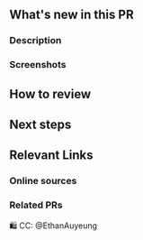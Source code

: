 [//]: # "These comments are meant for your reference. They are invisible and don't need to be deleted!"

## What's new in this PR
### Description
[//]: # "Required - Describe what's new in this PR in a few lines. A description and bullet points for specifics will suffice."

### Screenshots
[//]: # "Required for frontend changes, otherwise optional but strongly recommended. Add screenshots of expected behavior - GIFs if you're feeling fancy!"

## How to review
[//]: # "Required - Describe the order in which to review files and what to expect when testing locally. Is there anything specifically you want feedback on? Should this be reviewed commit by commit, or all at once? What are some user flows to test? What are some edge cases to look out for?"

## Next steps
[//]: # "Optional - What's NOT in this PR, doesn't work yet, and/or still needs to be done. Note any temporary fixes in this PR that should be cleaned up later."

## Relevant Links

### Online sources
[//]: # "Optional - copy links to any tutorials or documentation that was useful to you when working on this PR"

### Related PRs
[//]: # "Optional - related PRs you're waiting on/ PRs that will conflict, etc; if this is a refactor, feel free to add PRs that previously modified this code"




[//]: # "This tags the project leader as a default. Feel free to change, or add on anyone who you should be in on the conversation."
🛍 CC: @EthanAuyeung